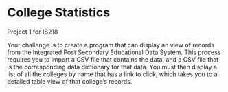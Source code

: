 # College Statistics
Project 1 for IS218

Your challenge is to create a program that can display an view of records from the Integrated Post Secondary Educational Data System. This process requires you to import a CSV file that contains the data, and a CSV file that is the corresponding data dictionary for that data. You must then display a list of all the colleges by name that has a link to click, which takes you to a detailed table view of that college’s records.
